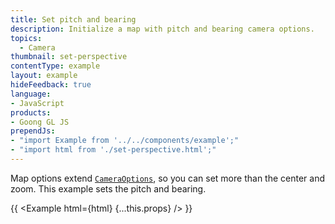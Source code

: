 ```yaml
---
title: Set pitch and bearing
description: Initialize a map with pitch and bearing camera options.
topics:
  - Camera
thumbnail: set-perspective
contentType: example
layout: example
hideFeedback: true
language:
- JavaScript
products:
- Goong GL JS
prependJs:
- "import Example from '../../components/example';"
- "import html from './set-perspective.html';"
---
```


Map options extend [`CameraOptions`](/goong-js-docs/api/properties/#cameraoptions), so you can set more than the center and zoom. This example sets the pitch and bearing.

{{ <Example html={html} {...this.props} /> }}
